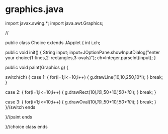 # graphics.java
import javax.swing.*; 
import java.awt.Graphics; 

// <applet code="Choice.class" width=200 height=200> </applet>

public class Choice extends JApplet 
{ 
int i,ch; 

public void init() 
{ 
String input; 
input=JOptionPane.showInputDialog("enter your choice(1-lines,2-rectangles,3-ovals)"); 
ch=Integer.parseInt(input); 
} 

public void paint(Graphics g) 
{ 

switch(ch) 
{ 
case 1:
{ 
for(i=1;i<=10;i++) 
{ 
g.drawLine(10,10,250,10*i); 
} 
break; 
} 

case 2:
{ 
for(i=1;i<=10;i++) 
{ 
g.drawRect(10*i,10*i,50+10*i,50+10*i); 
} 
break; 
} 

case 3:
{ 
for(i=1;i<=10;i++) 
{ 
g.drawOval(10*i,10*i,50+10*i,50+10*i); 
} 
break; 
}
}//switch ends

}//paint ends

}//choice class ends
